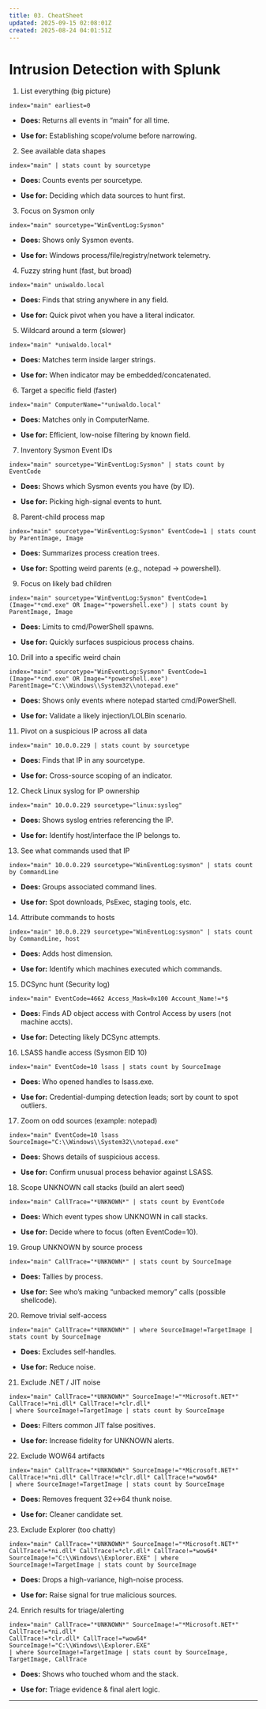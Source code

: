 ```yaml
---
title: 03. CheatSheet
updated: 2025-09-15 02:08:01Z
created: 2025-08-24 04:01:51Z
---
```


# Intrusion Detection with Splunk 

1.  List everything (big picture)

```
index="main" earliest=0
```

- **Does:** Returns all events in “main” for all time.
    
- **Use for:** Establishing scope/volume before narrowing.
    

2.  See available data shapes

```
index="main" | stats count by sourcetype
```

- **Does:** Counts events per sourcetype.
    
- **Use for:** Deciding which data sources to hunt first.
    

3.  Focus on Sysmon only

```
index="main" sourcetype="WinEventLog:Sysmon"
```

- **Does:** Shows only Sysmon events.
    
- **Use for:** Windows process/file/registry/network telemetry.
    

4.  Fuzzy string hunt (fast, but broad)

```
index="main" uniwaldo.local
```

- **Does:** Finds that string anywhere in any field.
    
- **Use for:** Quick pivot when you have a literal indicator.
    

5.  Wildcard around a term (slower)

```
index="main" *uniwaldo.local*
```

- **Does:** Matches term inside larger strings.
    
- **Use for:** When indicator may be embedded/concatenated.
    

6.  Target a specific field (faster)

```
index="main" ComputerName="*uniwaldo.local"
```

- **Does:** Matches only in ComputerName.
    
- **Use for:** Efficient, low-noise filtering by known field.
    

7.  Inventory Sysmon Event IDs

```
index="main" sourcetype="WinEventLog:Sysmon" | stats count by EventCode
```

- **Does:** Shows which Sysmon events you have (by ID).
    
- **Use for:** Picking high-signal events to hunt.
    

8.  Parent-child process map

```
index="main" sourcetype="WinEventLog:Sysmon" EventCode=1 | stats count by ParentImage, Image
```

- **Does:** Summarizes process creation trees.
    
- **Use for:** Spotting weird parents (e.g., notepad → powershell).
    

9.  Focus on likely bad children

```
index="main" sourcetype="WinEventLog:Sysmon" EventCode=1 (Image="*cmd.exe" OR Image="*powershell.exe") | stats count by ParentImage, Image
```

- **Does:** Limits to cmd/PowerShell spawns.
    
- **Use for:** Quickly surfaces suspicious process chains.
    

10. Drill into a specific weird chain

```
index="main" sourcetype="WinEventLog:Sysmon" EventCode=1 (Image="*cmd.exe" OR Image="*powershell.exe")
ParentImage="C:\\Windows\\System32\\notepad.exe"
```

- **Does:** Shows only events where notepad started cmd/PowerShell.
    
- **Use for:** Validate a likely injection/LOLBin scenario.
    

11. Pivot on a suspicious IP across all data

```
index="main" 10.0.0.229 | stats count by sourcetype
```

- **Does:** Finds that IP in any sourcetype.
    
- **Use for:** Cross-source scoping of an indicator.
    

12. Check Linux syslog for IP ownership

```
index="main" 10.0.0.229 sourcetype="linux:syslog"
```

- **Does:** Shows syslog entries referencing the IP.
    
- **Use for:** Identify host/interface the IP belongs to.
    

13. See what commands used that IP

```
index="main" 10.0.0.229 sourcetype="WinEventLog:sysmon" | stats count by CommandLine
```

- **Does:** Groups associated command lines.
    
- **Use for:** Spot downloads, PsExec, staging tools, etc.
    

14. Attribute commands to hosts

```
index="main" 10.0.0.229 sourcetype="WinEventLog:sysmon" | stats count by CommandLine, host
```

- **Does:** Adds host dimension.
    
- **Use for:** Identify which machines executed which commands.
    

15. DCSync hunt (Security log)

```
index="main" EventCode=4662 Access_Mask=0x100 Account_Name!=*$
```

- **Does:** Finds AD object access with Control Access by users (not machine accts).
    
- **Use for:** Detecting likely DCSync attempts.
    

16. LSASS handle access (Sysmon EID 10)

```
index="main" EventCode=10 lsass | stats count by SourceImage
```

- **Does:** Who opened handles to lsass.exe.
    
- **Use for:** Credential-dumping detection leads; sort by count to spot outliers.
    

17. Zoom on odd sources (example: notepad)

```
index="main" EventCode=10 lsass SourceImage="C:\\Windows\\System32\\notepad.exe"
```

- **Does:** Shows details of suspicious access.
    
- **Use for:** Confirm unusual process behavior against LSASS.
    

18. Scope UNKNOWN call stacks (build an alert seed)

```
index="main" CallTrace="*UNKNOWN*" | stats count by EventCode
```

- **Does:** Which event types show UNKNOWN in call stacks.
    
- **Use for:** Decide where to focus (often EventCode=10).
    

19. Group UNKNOWN by source process

```
index="main" CallTrace="*UNKNOWN*" | stats count by SourceImage
```

- **Does:** Tallies by process.
    
- **Use for:** See who’s making “unbacked memory” calls (possible shellcode).
    

20. Remove trivial self-access

```
index="main" CallTrace="*UNKNOWN*" | where SourceImage!=TargetImage | stats count by SourceImage
```

- **Does:** Excludes self-handles.
    
- **Use for:** Reduce noise.
    

21. Exclude .NET / JIT noise

```
index="main" CallTrace="*UNKNOWN*" SourceImage!="*Microsoft.NET*" CallTrace!=*ni.dll* CallTrace!=*clr.dll* 
| where SourceImage!=TargetImage | stats count by SourceImage
```

- **Does:** Filters common JIT false positives.
    
- **Use for:** Increase fidelity for UNKNOWN alerts.
    

22. Exclude WOW64 artifacts

```
index="main" CallTrace="*UNKNOWN*" SourceImage!="*Microsoft.NET*" CallTrace!=*ni.dll* CallTrace!=*clr.dll* CallTrace!=*wow64* 
| where SourceImage!=TargetImage | stats count by SourceImage
```

- **Does:** Removes frequent 32↔64 thunk noise.
    
- **Use for:** Cleaner candidate set.
    

23. Exclude Explorer (too chatty)

```
index="main" CallTrace="*UNKNOWN*" SourceImage!="*Microsoft.NET*" CallTrace!=*ni.dll* CallTrace!=*clr.dll* CallTrace!=*wow64*
SourceImage!="C:\\Windows\\Explorer.EXE" | where SourceImage!=TargetImage | stats count by SourceImage
```

- **Does:** Drops a high-variance, high-noise process.
    
- **Use for:** Raise signal for true malicious sources.
    

24. Enrich results for triage/alerting

```
index="main" CallTrace="*UNKNOWN*" SourceImage!="*Microsoft.NET*" CallTrace!=*ni.dll* 
CallTrace!=*clr.dll* CallTrace!=*wow64* SourceImage!="C:\\Windows\\Explorer.EXE" 
| where SourceImage!=TargetImage | stats count by SourceImage, TargetImage, CallTrace
```

- **Does:** Shows who touched whom and the stack.
    
- **Use for:** Triage evidence & final alert logic.
    

* * *

&nbsp;